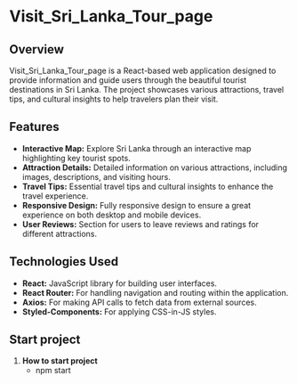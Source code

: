  # Visit_Sri_Lanka_Tour_page

## Overview
Visit_Sri_Lanka_Tour_page is a React-based web application designed to provide information and guide users through the beautiful tourist destinations in Sri Lanka. The project showcases various attractions, travel tips, and cultural insights to help travelers plan their visit.

## Features
- **Interactive Map:** Explore Sri Lanka through an interactive map highlighting key tourist spots.
- **Attraction Details:** Detailed information on various attractions, including images, descriptions, and visiting hours.
- **Travel Tips:** Essential travel tips and cultural insights to enhance the travel experience.
- **Responsive Design:** Fully responsive design to ensure a great experience on both desktop and mobile devices.
- **User Reviews:** Section for users to leave reviews and ratings for different attractions.

## Technologies Used
- **React:** JavaScript library for building user interfaces.
- **React Router:** For handling navigation and routing within the application.
- **Axios:** For making API calls to fetch data from external sources.
- **Styled-Components:** For applying CSS-in-JS styles.
 
## Start project

1. **How to start project**
   - npm start
